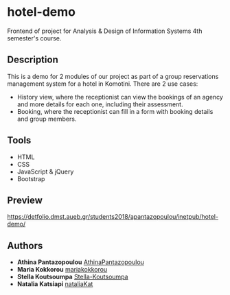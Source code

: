 # hotel-demo
Frontend of project for Analysis & Design of Information Systems 4th semester's course.
## Description
This is a demo for 2 modules of our project as part of a group reservations management system for a hotel in Komotini. There are 2 use cases:
* History view, where the receptionist can view the bookings of an agency and more details for each one, including their assessment.
* Booking, where the receptionist can fill in a form with booking details and group members.
## Tools
* HTML
* CSS
* JavaScript & jQuery
* Bootstrap
## Preview
https://detfolio.dmst.aueb.gr/students2018/apantazopoulou/inetpub/hotel-demo/
## Authors
* **Athina Pantazopoulou** [AthinaPantazopoulou](https://github.com/AthinaPantazopoulou)
* **Maria Kokkorou** [mariakokkorou](https://github.com/mariakokkorou)
* **Stella Koutsoumpa** [Stella-Koutsoumpa](https://github.com/Stella-Koutsoumpa)
* **Natalia Katsiapi** [nataliaKat](https://github.com/nataliaKat)
